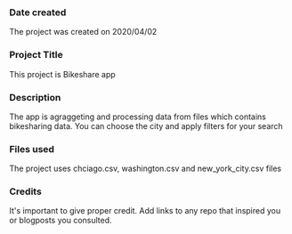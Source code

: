 ### Date created
The project was created on 2020/04/02

### Project Title
This project is Bikeshare app

### Description
The app is agraggeting and processing data from files which contains bikesharing data. You can choose the city and apply filters for your search 

### Files used
The project uses chciago.csv, washington.csv and new_york_city.csv files

### Credits
It's important to give proper credit. Add links to any repo that inspired you or blogposts you consulted.

